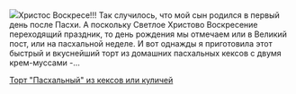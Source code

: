 <!--2025-04-21 09:48:23-->
<div class="yb">
  <div class="rss povarenok"><a href="https://www.povarenok.ru/recipes/show/182548/"><img src="https://www.povarenok.ru/data/cache/2025apr/21/43/3172429_41972-640x480.jpg"></a>Христос Воскресе!!! Так случилось, что мой сын родился в первый день после Пасхи. А поскольку Светлое Христово Воскресение переходящий праздник, то день рождения мы отмечаем или в Великий пост, или на пасхальной неделе. И вот однажды я приготовила этот быстрый и вкуснейший торт из домашних пасхальных кексов с двумя крем-муссами -... <p class="titl"><a href="https://www.povarenok.ru/recipes/show/182548/">Торт "Пасхальный" из кексов или куличей</a></p></div>
</div>

